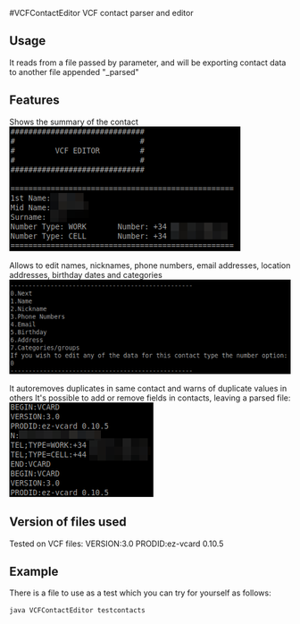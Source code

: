 #VCFContactEditor
VCF contact parser and editor


## Usage
It reads from a file passed by parameter, and will be exporting contact data to another file appended "_parsed"


## Features
Shows the summary of the contact  
![](ss/contact.png)

Allows to edit names, nicknames, phone numbers, email addresses, location addresses, birthday dates and categories  
![](ss/options.png)

It autoremoves duplicates in same contact and warns of duplicate values in others
It's possible to add or remove fields in contacts, leaving a parsed file:  
![](ss/raw.png)


## Version of files used
Tested on VCF files:
VERSION:3.0
PRODID:ez-vcard 0.10.5


## Example
There is a file to use as a test which you can try for yourself as follows:
```javac
java VCFContactEditor testcontacts
```
